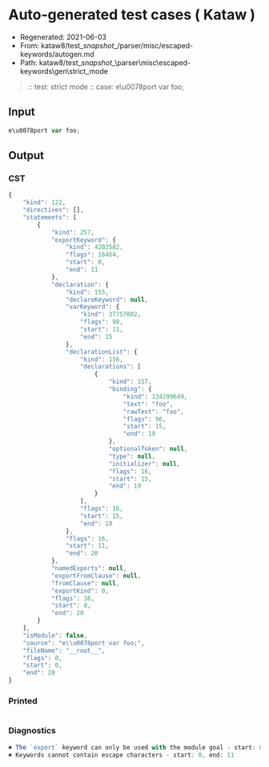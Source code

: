 # Auto-generated test cases ( Kataw )
- Regenerated: 2021-06-03
- From: kataw8/test\__snapshot__/parser/misc/escaped-keywords/autogen.md
- Path: kataw8/test\__snapshot__\parser\misc\escaped-keywords\gen\strict_mode
> :: test: strict mode
> :: case: e\u0078port var foo;
## Input

`````js
e\u0078port var foo;
`````
## Output

### CST

```javascript
{
    "kind": 122,
    "directives": [],
    "statements": [
        {
            "kind": 257,
            "exportKeyword": {
                "kind": 4202582,
                "flags": 16464,
                "start": 0,
                "end": 11
            },
            "declaration": {
                "kind": 155,
                "declareKeyword": null,
                "varKeyword": {
                    "kind": 37757002,
                    "flags": 80,
                    "start": 11,
                    "end": 15
                },
                "declarationList": {
                    "kind": 156,
                    "declarations": [
                        {
                            "kind": 157,
                            "binding": {
                                "kind": 134299649,
                                "text": "foo",
                                "rawText": "foo",
                                "flags": 96,
                                "start": 15,
                                "end": 19
                            },
                            "optionalToken": null,
                            "type": null,
                            "initializer": null,
                            "flags": 16,
                            "start": 15,
                            "end": 19
                        }
                    ],
                    "flags": 16,
                    "start": 15,
                    "end": 19
                },
                "flags": 16,
                "start": 11,
                "end": 20
            },
            "namedExports": null,
            "exportFromClause": null,
            "fromClause": null,
            "exportKind": 0,
            "flags": 16,
            "start": 0,
            "end": 20
        }
    ],
    "isModule": false,
    "source": "e\\u0078port var foo;",
    "fileName": "__root__",
    "flags": 0,
    "start": 0,
    "end": 20
}
```

### Printed

```javascript

```

### Diagnostics

```javascript
✖ The `export` keyword can only be used with the module goal - start: 0, end: 11
✖ Keywords cannot contain escape characters - start: 0, end: 11

```


